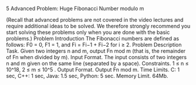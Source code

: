 5 Advanced Problem: Huge Fibonacci Number modulo m

(Recall that advanced problems are not covered in the video lectures and
require additional ideas to be
solved. We therefore strongly recommend you start solving these problems
only when you are done with the
basic problems.)
Problem Introduction
The Fibonacci numbers are defined as follows: F0 = 0, F1 = 1, and Fi =
Fi−1 + Fi−2 for i ≥ 2.
Problem Description
Task. Given two integers n and m, output Fn mod m (that is, the
remainder of Fn when divided by m).
Input Format. The input consists of two integers n and m given on the
same line (separated by a space).
Constraints. 1 ≤ n ≤ 10^18, 2 ≤ m ≤ 10^5
.
Output Format. Output Fn mod m.
Time Limits. C: 1 sec, C++: 1 sec, Java: 1.5 sec, Python: 5 sec.
Memory Limit. 64Mb.

